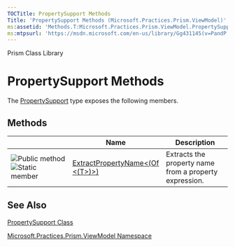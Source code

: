 ```yaml
---
TOCTitle: PropertySupport Methods
Title: 'PropertySupport Methods (Microsoft.Practices.Prism.ViewModel)'
ms:assetid: 'Methods.T:Microsoft.Practices.Prism.ViewModel.PropertySupport'
ms:mtpsurl: 'https://msdn.microsoft.com/en-us/library/Gg431145(v=PandP.50)'
---
```


Prism Class Library

PropertySupport Methods
=======================

The [PropertySupport](https://msdn.microsoft.com/t:microsoft.practices.prism.viewmodel.propertysupport) type exposes the following members.

Methods
-------

<span id="methodTableToggle"></span>
<table>
<colgroup>
<col width="33%" />
<col width="33%" />
<col width="33%" />
</colgroup>
<thead>
<tr class="header">
<th> </th>
<th>Name</th>
<th>Description</th>
</tr>
</thead>
<tbody>
<tr class="odd">
<td><img src="https://msdn.microsoft.com/en-us/Gg431145.pubmethod(en-us,PandP.50).gif" title="Public method" /><img src="https://msdn.microsoft.com/en-us/Gg431145.static(en-us,PandP.50).gif" title="Static member" /></td>
<td><a href="https://msdn.microsoft.com/m:microsoft.practices.prism.viewmodel.propertysupport.extractpropertyname%60%601(system.linq.expressions.expression%7bsystem.func%7b%60%600%7d%7d)">ExtractPropertyName&lt;(Of &lt;(T&gt;)&gt;)</a></td>
<td><div class="summary">
Extracts the property name from a property expression.
</div></td>
</tr>
</tbody>
</table>

See Also
--------

<span id="seeAlsoToggle"></span>
[PropertySupport Class](https://msdn.microsoft.com/t:microsoft.practices.prism.viewmodel.propertysupport)

[Microsoft.Practices.Prism.ViewModel Namespace](https://msdn.microsoft.com/n:microsoft.practices.prism.viewmodel)
